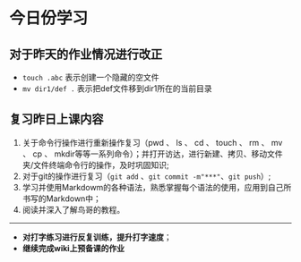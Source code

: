 # 今日份学习
## 对于昨天的作业情况进行改正
- `touch .abc` 表示创建一个隐藏的空文件
- `mv dir1/def .` 表示把def文件移到dir1所在的当前目录

## 复习昨日上课内容
1. 关于命令行操作进行重新操作复习（pwd 、 ls 、 cd 、 touch 、 rm 、 mv 、 cp 、 mkdir等等一系列命令）；并打开访达，进行新建、拷贝、移动文件夹/文件终端命令行的操作，及时巩固知识;
2. 对于git的操作进行复习（`git add` 、`git commit -m"***"`、`git push`）;
3. 学习并使用Markdowm的各种语法，熟悉掌握每个语法的使用，应用到自己所书写的Markdown中；
4. 阅读并深入了解鸟哥的教程。

*******
- **对打字练习进行反复训练，提升打字速度**；
- **继续完成wiki上预备课的作业**